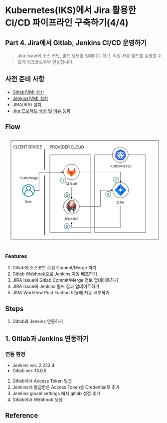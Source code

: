 # Kubernetes(IKS)에서 Jira 활용한 CI/CD 파이프라인 구축하기(4/4)

## Part 4. Jira에서 Gitlab, Jenkins CI/CD 운영하기
> Jira Issue에 소스 커밋, 빌드 정보를 업데이트 하고, 직접 자동 빌드를 실행할 수 있게 워크플로우와 연동합니다. 

## 사전 준비 사항
- [Gitlab(VM) 설치](https://velog.io/@hamon/Ubuntu18.04에-Gitlab-설치하기)
- [Jenkins(VM) 설치](https://velog.io/@hamon/Ubuntu18.04에-Jenkins-설치하기)
- JIRA(IKS) 설치
- [Jira 프로젝트 생성 및 이슈 등록](https://velog.io/@hamon/2-Jira-프로젝트-커스터마이징-하기)

## Flow

![](../image/jira_cicd_flow_v2.png)

### Features
1. Gitlab에 소스코드 수정 Commit/Merge 하기 
2. Gitlab Webhook으로 Jenkins 자동 배포하기
3. JIRA Issue에 Gitlab Commit/Merge 정보 업데이트하기
4. JIRA Issue에 Jenkins 빌드 결과 업데이트하기
5. JIRA Workflow Post Fuction 이용해 자동 배포하기 

## Steps
1. Gitlab과 Jenkins 연동하기

## 1. Gitlab과 Jenkins 연동하기

### 연동 환경
- Jenkins ver. 2.222.4 
- Gitlab ver. 13.0.5

1. Gitlab에서 Access Token 발급
2. Jenkins에 발급받은 Access Token을 Credential로 추가
3. Jenkins gloabl settings 에서 gitlab 설정 추가 
4. Gitlab에서 Webhook 생성 


## Reference

